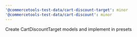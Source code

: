 ```yaml
---
'@commercetools-test-data/cart-discount-target': minor
'@commercetools-test-data/cart-discount': minor
---
```


Create CartDiscountTarget models and implement in presets

